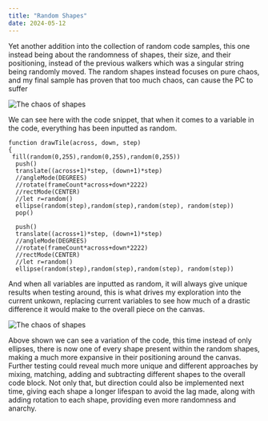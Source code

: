 ```yaml
---
title: "Random Shapes"
date: 2024-05-12
---
```

Yet another addition into the collection of random code samples, this one instead being about the randomness of shapes, their size, and their positioning, instead of the previous walkers which was a singular
string being randomly moved. The random shapes instead focuses on pure chaos, and my final sample has proven that too much chaos, can cause the PC to suffer

![The chaos of shapes](/My-coding-blog/_posts/images/randomshapes.png)

We can see here with the code snippet, that when it comes to a variable in the code, everything has been inputted as random.
```
function drawTile(across, down, step)
{
 fill(random(0,255),random(0,255),random(0,255))
  push()
  translate((across+1)*step, (down+1)*step)
  //angleMode(DEGREES)
  //rotate(frameCount*across+down*2222)
  //rectMode(CENTER)
  //let r=random()
  ellipse(random(step),random(step),random(step), random(step))
  pop()
  
  push()
  translate((across+1)*step, (down+1)*step)
  //angleMode(DEGREES)
  //rotate(frameCount*across+down*2222)
  //rectMode(CENTER)
  //let r=random()
  ellipse(random(step),random(step),random(step), random(step))
```
And when all variables are inputted as random, it will always give unique results when testing around, this is what drives my exploration into the current unkown, replacing current variables to see how much
of a drastic difference it would make to the overall piece on the canvas.

![The chaos of shapes](/My-coding-blog/_posts/images/randomshapes2.png)

Above shown we can see a variation of the code, this time instead of only ellipses, there is now one of every shape present within the random shapes, making a much more expansive in their positioning around the canvas.
Further testing could reveal much more unique and different approaches by mixing, matching, adding and subtracting different shapes to the overall code block. Not only that, but direction could also be implemented next
time, giving each shape a longer lifespan to avoid the lag made, along with adding rotation to each shape, providing even more randomness and anarchy.

